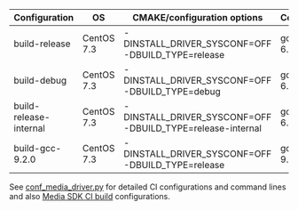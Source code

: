 | Configuration| OS | CMAKE/configuration options | Compiler | Environment|
|---|---|---|---|---|
| build-release | CentOS 7.3 | -DINSTALL_DRIVER_SYSCONF=OFF -DBUILD_TYPE=release | gcc-6.3.1 | x11, wayland, opencl |
| build-debug | CentOS 7.3 | -DINSTALL_DRIVER_SYSCONF=OFF -DBUILD_TYPE=debug | gcc-6.3.1 | x11, wayland, opencl |
| build-release-internal | CentOS 7.3 | -DINSTALL_DRIVER_SYSCONF=OFF -DBUILD_TYPE=release-internal | gcc-6.3.1 | x11, wayland, opencl |
| build-gcc-9.2.0 | CentOS 7.3 | -DINSTALL_DRIVER_SYSCONF=OFF -DBUILD_TYPE=release | gcc-9.2.0 | x11, wayland, opencl |

See [conf_media_driver.py](https://github.com/Intel-Media-SDK/product-configs/blob/master/conf_media_driver.py) for detailed CI configurations and command lines and  also [Media SDK CI build](https://github.com/Intel-Media-SDK/MediaSDK/wiki/Media-SDK-CI-build-configurations) configurations.